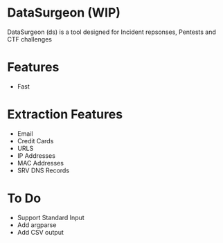 # DataSurgeon (WIP)
DataSurgeon (ds) is a tool designed for Incident repsonses, Pentests and CTF challenges

# Features
* Fast

# Extraction Features
* Email
* Credit Cards
* URLS
* IP Addresses
* MAC Addresses
* SRV DNS Records

# To Do 
* Support Standard Input 
* Add argparse
* Add CSV output
